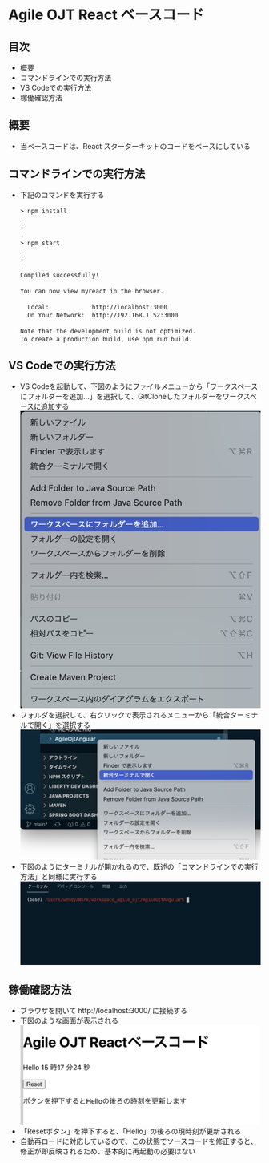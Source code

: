 # Agile OJT React ベースコード

## 目次
- 概要
- コマンドラインでの実行方法
- VS Codeでの実行方法
- 稼働確認方法

## 概要
- 当ベースコードは、React スターターキットのコードをベースにしている

## コマンドラインでの実行方法
- 下記のコマンドを実行する
  ```
  > npm install
  .
  .
  .
  > npm start
  .
  .
  .
  Compiled successfully!
  
  You can now view myreact in the browser.
  
    Local:            http://localhost:3000
    On Your Network:  http://192.168.1.52:3000
  
  Note that the development build is not optimized.
  To create a production build, use npm run build.

  ```

## VS Codeでの実行方法
- VS Codeを起動して、下図のようにファイルメニューから「ワークスペースにフォルダーを追加...」を選択して、GitCloneしたフォルダーをワークスペースに追加する
  ![フォルダ追加](doc_images/figure_vsAddFolder.png)
- フォルダを選択して、右クリックで表示されるメニューから「統合ターミナルで開く」を選択する
  ![ターミナルを開く](doc_images/figure_vsOpenTerminal.png)
- 下図のようにターミナルが開かれるので、既述の「コマンドラインでの実行方法」と同様に実行する
  ![ターミナル](doc_images/figure_vsTerminal.png)


## 稼働確認方法
- ブラウザを開いて http://localhost:3000/ に接続する
- 下図のような画面が表示される
  ![メイン画面](doc_images/figure_mainPage.png)
- 「Resetボタン」を押下すると、「Hello」の後ろの現時刻が更新される
- 自動再ロードに対応しているので、この状態でソースコードを修正すると、修正が即反映されるため、基本的に再起動の必要はない
